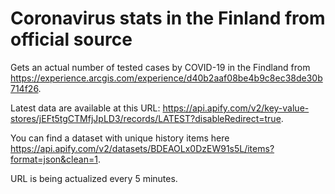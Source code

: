 # Coronavirus stats in the Finland from official source
Gets an actual number of tested cases by COVID-19 in the Findland from https://experience.arcgis.com/experience/d40b2aaf08be4b9c8ec38de30b714f26.

Latest data are available at this URL: https://api.apify.com/v2/key-value-stores/jEFt5tgCTMfjJpLD3/records/LATEST?disableRedirect=true.

You can find a dataset with unique history items here https://api.apify.com/v2/datasets/BDEAOLx0DzEW91s5L/items?format=json&clean=1.

URL is being actualized every 5 minutes.